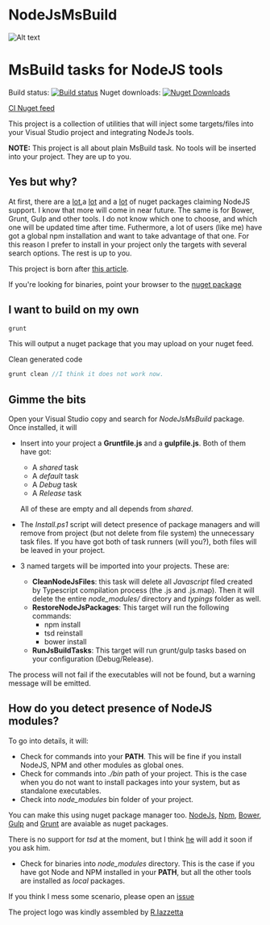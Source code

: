 NodeJsMsBuild
=============

![Alt text](https://rawgit.com/XVincentX/NodeJsMsBuild/master/NodeJsMsBuild.png)

# MsBuild tasks for NodeJS tools

Build status: [![Build status](https://ci.appveyor.com/api/projects/status/ywwyx7c541p3e9cx/branch/master)](https://ci.appveyor.com/project/XVincentX/nodejsmsbuild/branch/master)
Nuget downloads: [![Nuget Downloads](http://img.shields.io/nuget/dt/Microsoft.AspNet.Mvc.svg)](http://img.shields.io/nuget/dt/Microsoft.AspNet.Mvc.svg)

[CI Nuget feed](https://ci.appveyor.com/nuget/nodejsmsbuild-5f8xp8p45090)


This project is a collection of utilities that will inject some targets/files into your
Visual Studio project and integrating NodeJs tools.


**NOTE:** This project is all about plain MsBuild task. No tools will be inserted
into your project. They are up to you.

## Yes but why?
At first, there are a [lot](https://www.nuget.org/packages/nodejs-v.0.8.16/),a
[lot](https://www.nuget.org/packages/nji/) and a [lot](https://www.nuget.org/packages/Node.js/)
of nuget packages claiming NodeJS support. I know that more will come in near future.
The same is for Bower, Grunt, Gulp and other tools.
I do not know which one to choose, and which one will be updated time
after time. Futhermore, a lot of users (like me) have got a global npm
installation and want to take advantage of that one. For this reason I prefer to
install in your project only the targets with several search options. The rest
is up to you.

This project is born after [this article](http://www.dotnet-programming.com/post/2014/07/11/Integrate-NodeJS-tools-in-Visual-StudioTFS.aspx).

If you're looking for binaries, point your browser to the
[nuget package](https://www.nuget.org/packages/NodeJSMsBuild/)

## I want to build on my own
```javascript
grunt
```
This will output a nuget package that you may upload on your nuget feed.

Clean generated code
```javascript
grunt clean //I think it does not work now.
```

## Gimme the bits
Open your Visual Studio copy and search for _NodeJsMsBuild_ package.
Once installed, it will
* Insert into your project a **Gruntfile.js** and a **gulpfile.js**. Both of them
 have got:
  * A _shared_ task
  * A _default_ task
  * A _Debug_ task
  * A _Release_ task

  All of these are empty and all depends from _shared_.

* The _Install.ps1_ script will detect presence of package managers and will
remove from project (but not delete from file system) the unnecessary task files.
If you have got both of task runners (will you?), both files will be leaved in
your project.

* 3 named targets will be imported into your projects. These are:
  * **CleanNodeJsFiles**: this task will delete all _Javascript_ filed created by
  Typescript compilation process (the .js and .js.map). Then it will delete the
  entire _node_modules/_ directory and _typings_ folder as well.
  * **RestoreNodeJsPackages**: This target will run the following commands:
    * npm install
    * tsd reinstall
    * bower install
  * **RunJsBuildTasks**: This target will run grunt/gulp  tasks based on your
  configuration (Debug/Release).

The process will not fail if the executables will not be found, but a warning
message will be emitted.

## How do you detect presence of NodeJS modules?
To go into details, it will:
* Check for commands into your __PATH__. This will be fine if you install NodeJS,
NPM and other modules as global ones.
* Check for commands into _./bin_ path of your project. This is the case when
you do not want to install packages into your system, but as standalone executables.
* Check into *node_modules* bin folder of your project.

You can make this using nuget package manager too.
[NodeJs](http://www.nuget.org/packages/Node.js/),
[Npm](http://www.nuget.org/packages/Npm/),
[Bower](http://www.nuget.org/packages/Bower/),
[Gulp](http://www.nuget.org/packages/Gulp.js/) and
[Grunt](http://www.nuget.org/packages/Grunt.js/)
are avaiable as nuget packages.

  There is no support for _tsd_ at the moment, but I think [he]() will add it soon
  if you ask him.
* Check for binaries into _node_modules_ directory. This is the case if you have
got Node and NPM installed in your **PATH**, but all the other tools are installed
as _local_ packages.

If you think I mess some scenario, please open an [issue](https://github.com/XVincentX/NodeJsMsBuild/issues)

The project logo was kindly assembled by [R.Iazzetta](https://www.linkedin.com/profile/view?id=299757718)
